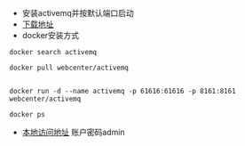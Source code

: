 - 安装activemq并按默认端口启动
- [下载地址](http://activemq.apache.org/components/classic/download/)
- docker安装方式
```shell
docker search activemq

docker pull webcenter/activemq


docker run -d --name activemq -p 61616:61616 -p 8161:8161 webcenter/activemq

docker ps
```
- [本地访问地址](http://127.0.0.1:8161) 账户密码admin